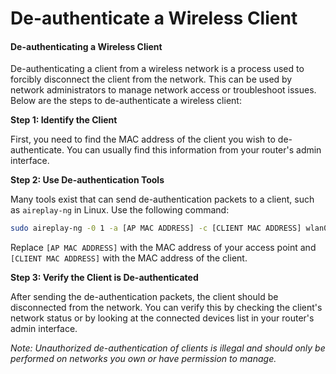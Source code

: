 # De-authenticate a Wireless Client

#### De-authenticating a Wireless Client

De-authenticating a client from a wireless network is a process used to forcibly disconnect the client from the network. This can be used by network administrators to manage network access or troubleshoot issues. Below are the steps to de-authenticate a wireless client:

**Step 1: Identify the Client**

First, you need to find the MAC address of the client you wish to de-authenticate. You can usually find this information from your router's admin interface.

**Step 2: Use De-authentication Tools**

Many tools exist that can send de-authentication packets to a client, such as `aireplay-ng` in Linux. Use the following command:

```bash
sudo aireplay-ng -0 1 -a [AP MAC ADDRESS] -c [CLIENT MAC ADDRESS] wlan0
```

Replace `[AP MAC ADDRESS]` with the MAC address of your access point and `[CLIENT MAC ADDRESS]` with the MAC address of the client.

**Step 3: Verify the Client is De-authenticated**

After sending the de-authentication packets, the client should be disconnected from the network. You can verify this by checking the client's network status or by looking at the connected devices list in your router's admin interface.

_Note: Unauthorized de-authentication of clients is illegal and should only be performed on networks you own or have permission to manage._
